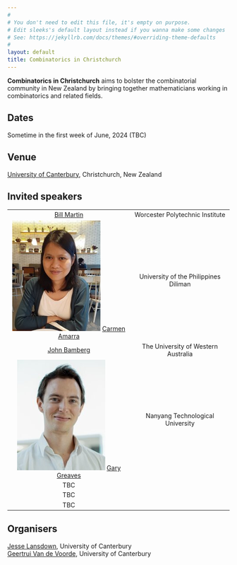 ```yaml
---
#
# You don't need to edit this file, it's empty on purpose.
# Edit sleeks's default layout instead if you wanna make some changes
# See: https://jekyllrb.com/docs/themes/#overriding-theme-defaults
#
layout: default
title: Combinatorics in Christchurch
---
```

**Combinatorics in Christchurch** aims to bolster the combinatorial community in New Zealand by bringing together mathematicians working in combinatorics and related fields.

## Dates
Sometime in the first week of June, 2024 (TBC)

## Venue
[University of Canterbury](https://www.canterbury.ac.nz/), Christchurch, New Zealand

## Invited speakers

| | |
|:--:|:--:|
| [Bill Martin](https://www.wpi.edu/people/faculty/martin) | Worcester Polytechnic Institute |
|  <img src="CarmenCroppedResized.jpg"> [Carmen Amarra](https://math.upd.edu.ph/faculty/amarra-maria-carmen) | University of the Philippines Diliman |
| [John Bamberg](https://johnbamberg.github.io/) | The University of Western Australia |
| <img src="GaryGreavesCroppedResized.jpg"> [Gary Greaves](https://personal.ntu.edu.sg/gary/) | Nanyang Technological University |
| TBC | |
| TBC | |
| TBC | |

## Organisers
[Jesse Lansdown](https://www.jesselansdown.com/), University of Canterbury <br>
[Geertrui Van de Voorde](https://www.canterbury.ac.nz/engineering/contact-us/people/geertrui-van-de-voorde.html), University of Canterbury
